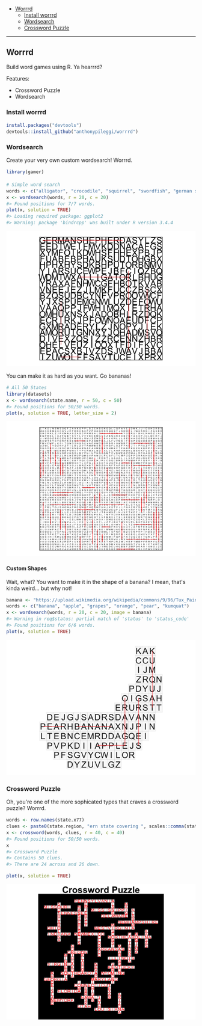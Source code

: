
-   [Worrrd](#worrrd)
    -   [Install worrrd](#install-worrrd)
    -   [Wordsearch](#wordsearch)
    -   [Crossword Puzzle](#crossword-puzzle)

<!-- README.md is generated from README.Rmd. Please edit that file -->

------------------------------------------------------------------------

Worrrd
------

Build word games using R. Ya hearrrd?

Features:

-   Crossword Puzzle
-   Wordsearch

### Install worrrd

``` r
install.packages("devtools")
devtools::install_github("anthonypileggi/worrrd")
```

### Wordsearch

Create your very own custom wordsearch! Worrrd.

``` r
library(gamer)

# Simple word search
words <- c("alligator", "crocodile", "squirrel", "swordfish", "german shepherd", "panda", "wolf")
x <- wordsearch(words, r = 20, c = 20)
#> Found positions for 7/7 words.
plot(x, solution = TRUE)
#> Loading required package: ggplot2
#> Warning: package 'bindrcpp' was built under R version 3.4.4
```

![](man/figures/README-wordsearch-easy-1.png)

You can make it as hard as you want. Go bananas!

``` r
# All 50 States
library(datasets)
x <- wordsearch(state.name, r = 50, c = 50)
#> Found positions for 50/50 words.
plot(x, solution = TRUE, letter_size = 2)
```

![](man/figures/README-wordsearch-hard-1.png)

#### Custom Shapes

Wait, what? You want to make it in the shape of a banana? I mean, that's kinda weird... but why not!

``` r
banana <- "https://upload.wikimedia.org/wikipedia/commons/9/96/Tux_Paint_banana.svg"
words <- c("banana", "apple", "grapes", "orange", "pear", "kumquat")
x <- wordsearch(words, r = 20, c = 20, image = banana)
#> Warning in req$status: partial match of 'status' to 'status_code'
#> Found positions for 6/6 words.
plot(x, solution = TRUE)
```

![](man/figures/README-wordsearch-banana-1.png)

### Crossword Puzzle

Oh, you're one of the more sophicated types that craves a crossword puzzle? Worrrd.

``` r
words <- row.names(state.x77)
clues <- paste0(state.region, "ern state covering ", scales::comma(state.x77[, "Area"]), " square miles.")
x <- crossword(words, clues, r = 40, c = 40)
#> Found positions for 50/50 words.
x
#> Crossword Puzzle
#> Contains 50 clues.
#> There are 24 across and 26 down.
```

``` r
plot(x, solution = TRUE)
```

![](man/figures/README-crossword-1.png)
